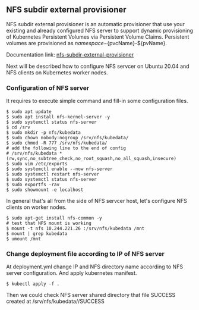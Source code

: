 ## NFS subdir external provisioner
NFS subdir external provisioner is an automatic provisioner that use your existing and already configured NFS server to support dynamic provisioning of Kubernetes Persistent Volumes via Persistent Volume Claims. Persistent volumes are provisioned as ${namespace}-${pvcName}-${pvName}.

Documentation link: [nfs-subdir-external-provisioner](https://github.com/kubernetes-sigs/nfs-subdir-external-provisioner)

Next will be described how to configure NFS servcer on Ubuntu 20.04 and NFS clients on Kubernetes worker nodes.

### Configuration of NFS server
It requires to execute simple command and fill-in some configuration files.
```
$ sudo apt update
$ sudo apt install nfs-kernel-server -y
$ sudo systemctl status nfs-server
$ cd /srv
$ sudo mkdir -p nfs/kubedata
$ sudo chown nobody:nogroup /srv/nfs/kubedata/
$ sudo chmod -R 777 /srv/nfs/kubedata/
# add the following line to the end of config
# /srv/nfs/kubedata	*(rw,sync,no_subtree_check,no_root_squash,no_all_squash,insecure)
$ sudo vim /etc/exports
$ sudo systemctl enable --now nfs-server
$ sudo systemctl restart nfs-server
$ sudo systemctl status nfs-server
$ sudo exportfs -rav
$ sudo showmount -e localhost
```
In general that's all from the side of NFS servcer host, let's configure NFS clients on worker nodes.
```
$ sudo apt-get install nfs-common -y
# test that NFS mount is working
$ mount -t nfs 10.244.221.26 :/srv/nfs/kubedata /mnt
$ mount | grep kubedata
$ umount /mnt
```
### Change deployment file according to IP of NFS server
At deployment.yml change IP and NFS directory name according to NFS server configuration. And apply kubernetes manifest.
```
$ kubectl apply -f .
``` 
Then we could check NFS server shared directory that file SUCCESS created at /srv/nfs/kubedata/<volume name>/SUCCESS
